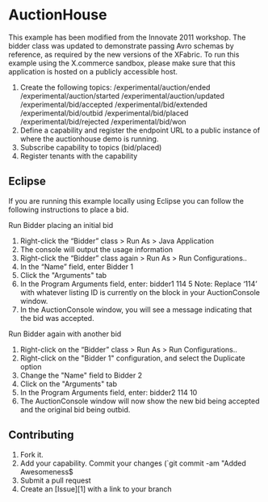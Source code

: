 
AuctionHouse
=============

This example has been modified from the Innovate 2011 workshop. The bidder class was updated to demonstrate passing Avro schemas by reference, as required by the new versions of the XFabric. To run this example using the X.commerce sandbox, please make sure that this application is hosted on a publicly accessible host.

1. Create the following topics:
/experimental/auction/ended 
/experimental/auction/started 
/experimental/auction/updated 
/experimental/bid/accepted 
/experimental/bid/extended 
/experimental/bid/outbid 
/experimental/bid/placed 
/experimental/bid/rejected 
/experimental/bid/won 
2. Define a capability and register the endpoint URL to a public instance of where the auctionhouse demo is running.
3. Subscribe capability to topics (bid/placed)
4. Register tenants with the capability

Eclipse
-------
If you are running this example locally using Eclipse you can follow the following instructions to place a bid.

Run Bidder placing an initial bid 

1.	Right-click the “Bidder” class > Run As > Java Application
2.	The console will output the usage information
3.	Right-click the “Bidder” class again > Run As > Run Configurations..
4.	In the “Name” field, enter Bidder 1
5.	Click the "Arguments" tab
6.	In the Program Arguments field, enter: bidder1 114 5
Note: Replace ‘114’ with whatever listing ID is currently on the block in your AuctionConsole window.
7.	In the AuctionConsole window, you will see a message indicating that the bid was accepted.

Run Bidder again with another bid

1.	Right-click on the “Bidder” class > Run As > Run Configurations..
2.	Right-click on the "Bidder 1" configuration, and select the Duplicate option
3.	Change the "Name" field to Bidder 2
4.	Click on the "Arguments" tab
5.	In the Program Arguments field, enter: bidder2 114 10
6.	The AuctionConsole window will now show the new bid being accepted and the original bid being outbid.



Contributing
------------

1. Fork it.
2. Add your capability. Commit your changes (`git commit -am "Added Awesomeness$
3. Submit a pull request                            
4. Create an [Issue][1] with a link to your branch
